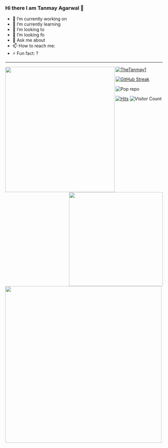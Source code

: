 ### Hi there I am Tanmay Agarwal 🙂

- 🔭 I’m currently working on
- 🌱 I’m currently learning
- 👯 I’m looking to 
- 🤔 I’m looking fo
- 💬 Ask me about 
- 📫 How to reach me: 
- ⚡ Fun fact: ?
<hr
    
    
    
<img
src="https://c.tenor.com/cdu8MIU0Mq0AAAAC/android-google-happy-google.gif" width="350" height = "400" align= "left" />
<img src='https://github-readme-stats.vercel.app/api/top-langs/?username=TheTanmay1&theme=algolia&hide_langs_below=4' width = "300" align="right" />
<img src='https://github-readme-stats.vercel.app/api?username=TheTanmay1&show_icons=true&theme=algolia&count_private=true&line_height=30' width = "500" align ="left" />
<p align="left"> <a href="https://github.com/TheTanmay1"><img src="https://github-profile-trophy.vercel.app/?username=TheTanmay1&theme=dracula" alt="TheTanmay1" /></a</p>

[![GitHub Streak](https://github-readme-streak-stats.herokuapp.com/?user=TheTanmay1&theme=algolia)](https://git.io/streak-stats)

![Pop repo ](https://github-readme-stats.anuraghazra1.vercel.app/api/pin/?username=TheTanmay1&repo=Sanisha_Wedding_App&theme=algolia)

[![Hits](https://hits.seeyoufarm.com/api/count/incr/badge.svg?url=https%3A%2F%2Fgithub.com%2FTheTanmay1&count_bg=%2379C83D&title_bg=%23242748&icon=dev-dot-to.svg&icon_color=%2311E70C&title=COUNT+ViSITORS&edge_flat=false)](https://hits.seeyoufarm.com)
![Visitor Count](https://profile-counter.glitch.me/TheTanmay1/count.svg)
